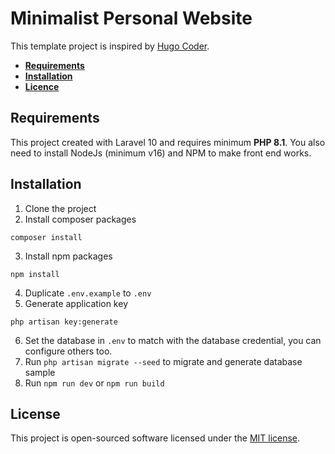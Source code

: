 # Minimalist Personal Website

This template project is inspired by [Hugo Coder](https://github.com/luizdepra/hugo-coder/).

-   [**Requirements**](#requirement)
-   [**Installation**](#installation)
-   [**Licence**](#licence)

## Requirements

This project created with Laravel 10 and requires minimum **PHP 8.1**. You also need to install NodeJs (minimum v16) and NPM to make front end works.

## Installation

1. Clone the project
2. Install composer packages

```
composer install
```

3. Install npm packages

```
npm install
```

4. Duplicate `.env.example` to `.env`
5. Generate application key

```
php artisan key:generate
```

6. Set the database in `.env` to match with the database credential, you can configure others too.
7. Run `php artisan migrate --seed` to migrate and generate database sample
8. Run `npm run dev` or `npm run build`

## License

This project is open-sourced software licensed under the [MIT license](https://opensource.org/licenses/MIT).
